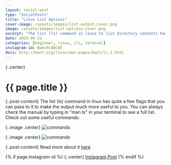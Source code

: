 ```yaml
---
layout: social-post
type: "SocialPosts"
title: "Linux List Options"
cover-image: /assets/images/list-output-cover.png
image: /assets/images/list-options-cover.png
excerpt: "The list (ls) command in linux to list directory contents has quite a few flags that you can pass to it to make the output much more useful to you."
date: 2019-04-22
categories: [beginner, linux, cli, terminal]
instagram-id: BwkcNc8BCWV
docs: http://man7.org/linux/man-pages/man1/ls.1.html
---
```

{:.center}
# {{ page.title }}

{:.post-content}
The list (ls) command in linux has quite a few flags that you can pass to it to 
make the output much more useful to you. You can always check the manual by typing
in "man ls" in your terminal to see a full list. Check out some useful commands:

{:.image .center}
![commands]({{page.image}})

{:.image .center}
![commands]({{page.cover-image}})

{:.post-content}
Read more about it <a href="{{page.docs}}" target="_blank">here</a>

{% if page.instagram-id %}
{:.center}
<a class="insta-link" href="https://www.instagram.com/p/{{page.instagram-id}}" target="_blank">Instagram Post</a>
{% endif %}
